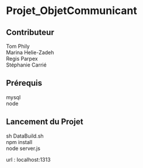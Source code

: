 # Projet_ObjetCommunicant

## Contributeur

Tom Phily  
Marina Helie-Zadeh  
Regis Parpex  
Stéphanie Carrié  

## Prérequis

mysql  
node  

## Lancement du Projet

sh DataBuild.sh  
npm install  
node server.js  
  
url : localhost:1313  